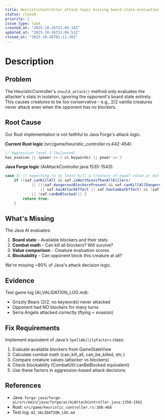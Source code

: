 ```yaml
---
title: HeuristicController attack logic missing board state evaluation
status: closed
priority: 2
issue_type: task
created_at: "2025-10-26T21:06:34Z"
updated_at: "2025-10-26T21:06:51Z"
closed_at: "2025-10-26T01:11:38Z"
---
```


# Description

## Problem

The HeuristicController's `should_attack()` method only evaluates the attacker's stats in isolation, ignoring the opponent's board state entirely. This causes creatures to be too conservative - e.g., 2/2 vanilla creatures never attack even when the opponent has no blockers.

## Root Cause

Our Rust implementation is not faithful to Java Forge's attack logic.

**Current Rust logic** (src/game/heuristic_controller.rs:442-454):
```rust
// Aggression level 3 (balanced)
has_evasion || (power >= 2 && keywords) || power >= 3
```

**Java Forge logic** (AiAttackController.java:1535-1543):
```java
case 3: // expecting to at least kill a creature of equal value or not be blocked
    if ((saf.canKillAll && saf.isWorthLessThanAllKillers)
            || (((saf.dangerousBlockersPresent && saf.canKillAllDangerous)
                || saf.hasAttackEffect || saf.hasCombatEffect) && !saf.canBeKilledByOne)
            || !saf.canBeBlocked()) {
        return true;
    }
```

## What's Missing

The Java AI evaluates:
1. **Board state** - Available blockers and their stats
2. **Combat math** - Can kill all blockers? Will survive?
3. **Value comparison** - Creature evaluation scores
4. **Blockability** - Can opponent block this creature at all?

We're missing ~90% of Java's attack decision logic.

## Evidence

Test game log (AI_VALIDATION_LOG.md):
- Grizzly Bears (2/2, no keywords) never attacked
- Opponent had NO blockers for many turns
- Serra Angels attacked correctly (flying = evasion)

## Fix Requirements

Implement equivalent of Java's `SpellAbilityFactors` class:
1. Evaluate available blockers from GameStateView
2. Calculate combat math (can_kill_all, can_be_killed, etc.)
3. Compare creature values (attacker vs blockers)
4. Check blockability (CombatUtil.canBeBlocked equivalent)
5. Use these factors in aggression-based attack decisions

## References

- Java: `forge-java/forge-ai/src/main/java/forge/ai/AiAttackController.java:1350-1562`
- Rust: `src/game/heuristic_controller.rs:388-468`
- Test log: `AI_VALIDATION_LOG.md`

